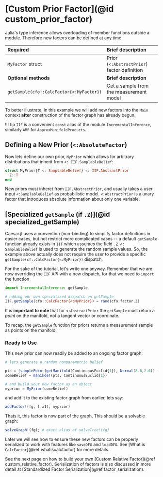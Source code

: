 # [Custom Prior Factor](@id custom_prior_factor)

Julia's type inference allows overloading of member functions outside a module.  Therefore new factors can be defined at any time.  


| Required                                  | Brief description                                                                      |
|:------------------------------------------|:-------------------------------------------------------------------------------------- |
| `MyFactor`  struct                        | Prior (`<:AbstractPrior`) factor definition |
| **Optional methods**                      | **Brief description**                                                                  |
| `getSample(cfo::CalcFactor{<:MyFactor})`  | Get a sample from the measurement model |


To better illustrate, in this example we will add new factors into the `Main` context **after** construction of the factor graph has already begun.

!!! tip
    `IIF` is a convenient `const` alias of the module `IncrementalInference`, similarly `AMP` for `ApproxManifoldProducts`.

## Defining a New Prior (`<:AbsoluteFactor`)

Now lets define our own prior, `MyPrior` which allows for arbitrary distributions that inherit from `<: IIF.SamplableBelief`:

```julia
struct MyPrior{T <: SamplableBelief} <: IIF.AbstractPrior
  Z::T
end
```

New priors must inheret from `IIF.AbstractPrior`, and usually takes a user input `<:SamplableBelief` as probabilistic model.  `<:AbstractPrior` is a unary factor that introduces absolute information about only one variable.

## [Specialized `getSample` (if `.Z`)](@id specialized_getSample)

Caesar.jl uses a convention (non-binding) to simplify factor definitions in easier cases, but not restrict more complicated cases -- a default `getSample` function already exists in `IIF` which assumes the field `.Z <: SamplableBelief` is used to generate the random sample values.  So, the example above actually does not require the user to provide a specific `getSample(cf::CalcFactor{<:MyPrior})` dispatch.  

For the sake of the tutorial, let's write one anyway.  Remember that we are now overriding the `IIF` API with a new dispatch, for that we need to `import` the function
```julia
import IncrementalInference: getSample

# adding our own specialized dispatch on getSample
IIF.getSample(cfo::CalcFactor{<:MyPrior}) = rand(cfo.factor.Z)
```

It is **important to note** that for `<:AbstractPrior` the `getSample` must return a *point* on the manifold, not a tangent vector or coordinate.  

To recap, the `getSample` function for priors returns a measurement sample as points on the manifold.

### Ready to Use

This new prior can now readily be added to an ongoing factor graph:
```julia
# lets generate a random nonparametric belief

pts = [samplePoint(getManifold(ContinuousEuclid{1}), Normal(8.0,2.0)) for _=1:75]
someBelief = manikde!(pts, ContinuousEuclid{1})

# and build your new factor as an object
myprior = MyPrior(someBelief)
```

and add it to the existing factor graph from earlier, lets say:
```julia
addFactor!(fg, [:x1], myprior)
```

Thats it, this factor is now part of the graph.  This should be a solvable graph:
```julia
solveGraph!(fg); # exact alias of solveTree!(fg)
```

Later we will see how to ensure these new factors can be properly serialized to work with features like `saveDFG` and `loadDFG`.  See [What is `CalcFactor`](@ref whatiscalcfactor) for more details.

See the next page on how to build your own [Custom Relative Factor](@ref custom_relative_factor).  Serialization of factors is also discussed in more detail at [Standardized Factor Serialization](@ref factor_serialization).